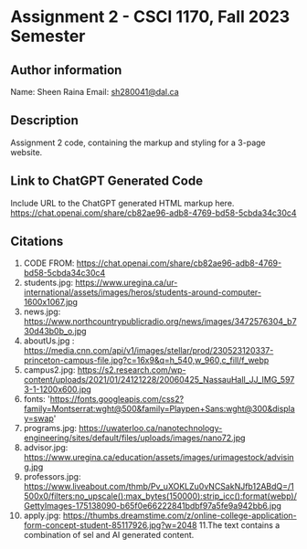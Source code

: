 # Assignment 2 - CSCI 1170, Fall 2023 Semester

## Author information

Name: Sheen Raina
Email: sh280041@dal.ca

## Description

Assignment 2 code, containing the markup and styling for a 3-page website.

## Link to ChatGPT Generated Code

Include URL to the ChatGPT generated HTML markup here.
https://chat.openai.com/share/cb82ae96-adb8-4769-bd58-5cbda34c30c4

## Citations

1. CODE FROM: https://chat.openai.com/share/cb82ae96-adb8-4769-bd58-5cbda34c30c4
2. students.jpg: https://www.uregina.ca/ur-international/assets/images/heros/students-around-computer-1600x1067.jpg
3. news.jpg: https://www.northcountrypublicradio.org/news/images/3472576304_b730d43b0b_o.jpg
4. aboutUs.jpg : https://media.cnn.com/api/v1/images/stellar/prod/230523120337-princeton-campus-file.jpg?c=16x9&q=h_540,w_960,c_fill/f_webp
5. campus2.jpg: https://s2.research.com/wp-content/uploads/2021/01/24121228/20060425_NassauHall_JJ_IMG_5973-1-1200x600.jpg
6. fonts: 'https://fonts.googleapis.com/css2?family=Montserrat:wght@500&family=Playpen+Sans:wght@300&display=swap'
7. programs.jpg: https://uwaterloo.ca/nanotechnology-engineering/sites/default/files/uploads/images/nano72.jpg
8. advisor.jpg: https://www.uregina.ca/education/assets/images/urimagestock/advising.jpg
9. professors.jpg: https://www.liveabout.com/thmb/Pv_uXOKLZu0vNCSakNJfb12ABdQ=/1500x0/filters:no_upscale():max_bytes(150000):strip_icc():format(webp)/GettyImages-175138090-b65f0e66222841bdbf97a5fe9a942bb6.jpg
10. apply.jpg: https://thumbs.dreamstime.com/z/online-college-application-form-concept-student-85117926.jpg?w=2048
11.The text contains a combination of sel and AI generated content.